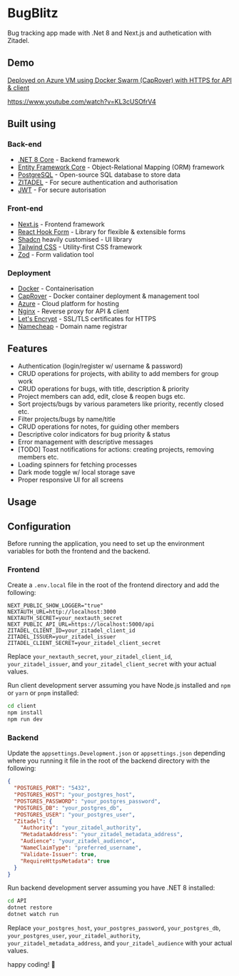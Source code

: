 # BugBlitz

Bug tracking app made with .Net 8 and Next.js and authetication with Zitadel.

## Demo

[Deployed on Azure VM using Docker Swarm (CapRover) with HTTPS for API & client](https://bugblitz.mzbali.com/)

https://www.youtube.com/watch?v=KL3cUSOfrV4

## Built using

### Back-end

- [.NET 8 Core](https://dotnet.microsoft.com/en-us/download) - Backend framework
- [Entity Framework Core](https://github.com/dotnet/efcore) - Object-Relational Mapping (ORM) framework
- [PostgreSQL](https://www.postgresql.org/) - Open-source SQL database to store data
- [ZITADEL](https://zitadel.com/) - For secure authentication and authorisation
- [JWT](https://jwt.io/) - For secure autorisation

### Front-end

- [Next.js](https://nextjs.org/) - Frontend framework
- [React Hook Form](https://react-hook-form.com/) - Library for flexible & extensible forms
- [Shadcn](https://ui.shadcn.com/) heavily customised - UI library
- [Tailwind CSS](https://tailwindcss.com/) - Utility-first CSS framework
- [Zod](https://zod.dev/) - Form validation tool

### Deployment

- [Docker](https://www.docker.com/) - Containerisation
- [CapRover](https://caprover.com/) - Docker container deployment & management tool
- [Azure](https://azure.microsoft.com/en-gb/) - Cloud platform for hosting
- [Nginx](https://www.nginx.com/) - Reverse proxy for API & client
- [Let's Encrypt](https://letsencrypt.org/) - SSL/TLS certificates for HTTPS
- [Namecheap](https://www.namecheap.com/) - Domain name registrar

## Features

- Authentication (login/register w/ username & password)
- CRUD operations for projects, with ability to add members for group work
- CRUD operations for bugs, with title, description & priority
- Project members can add, edit, close & reopen bugs etc.
- Sort projects/bugs by various parameters like priority, recently closed etc.
- Filter projects/bugs by name/title
- CRUD operations for notes, for guiding other members
- Descriptive color indicators for bug priority & status
- Error management with descriptive messages
- [TODO] Toast notifications for actions: creating projects, removing members etc.
- Loading spinners for fetching processes
- Dark mode toggle w/ local storage save
- Proper responsive UI for all screens

## Usage

## Configuration

Before running the application, you need to set up the environment variables for both the frontend and the backend.

### Frontend

Create a `.env.local` file in the root of the frontend directory and add the following:

```env
NEXT_PUBLIC_SHOW_LOGGER="true"
NEXTAUTH_URL=http://localhost:3000
NEXTAUTH_SECRET=your_nextauth_secret
NEXT_PUBLIC_API_URL=https://localhost:5000/api
ZITADEL_CLIENT_ID=your_zitadel_client_id
ZITADEL_ISSUER=your_zitadel_issuer
ZITADEL_CLIENT_SECRET=your_zitadel_client_secret
```

Replace `your_nextauth_secret`, `your_zitadel_client_id`, `your_zitadel_issuer`, and `your_zitadel_client_secret` with your actual values.

Run client development server assuming you have Node.js installed and `npm` or `yarn` or `pnpm` installed:

```bash
cd client
npm install
npm run dev
```

### Backend

Update the `appsettings.Development.json` or `appsettings.json` depending where you running it file in the root of the backend directory with the following:

```json
{
  "POSTGRES_PORT": "5432",
  "POSTGRES_HOST": "your_postgres_host",
  "POSTGRES_PASSWORD": "your_postgres_password",
  "POSTGRES_DB": "your_postgres_db",
  "POSTGRES_USER": "your_postgres_user",
  "Zitadel": {
    "Authority": "your_zitadel_authority",
    "MetadataAddress": "your_zitadel_metadata_address",
    "Audience": "your_zitadel_audience",
    "NameClaimType": "preferred_username",
    "Validate-Issuer": true,
    "RequireHttpsMetadata": true
  }
}
```

Run backend development server assuming you have .NET 8 installed:

```bash
cd API
dotnet restore
dotnet watch run
```

Replace `your_postgres_host`, `your_postgres_password`, `your_postgres_db`, `your_postgres_user`, `your_zitadel_authority`, `your_zitadel_metadata_address`, and `your_zitadel_audience` with your actual values.

happy coding! 🚀
